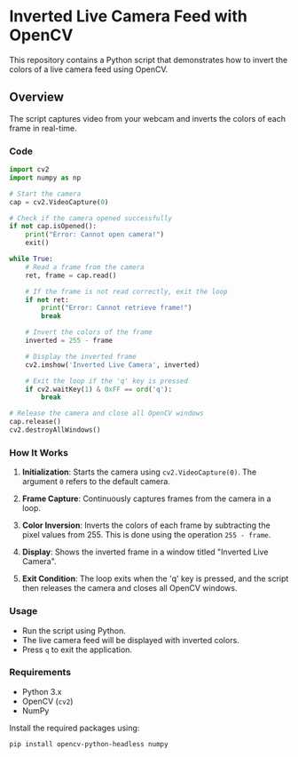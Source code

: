 
# Inverted Live Camera Feed with OpenCV

This repository contains a Python script that demonstrates how to invert the colors of a live camera feed using OpenCV.

## Overview

The script captures video from your webcam and inverts the colors of each frame in real-time. 

### Code

```python
import cv2
import numpy as np

# Start the camera
cap = cv2.VideoCapture(0)

# Check if the camera opened successfully
if not cap.isOpened():
    print("Error: Cannot open camera!")
    exit()

while True:
    # Read a frame from the camera
    ret, frame = cap.read()

    # If the frame is not read correctly, exit the loop
    if not ret:
        print("Error: Cannot retrieve frame!")
        break

    # Invert the colors of the frame
    inverted = 255 - frame

    # Display the inverted frame
    cv2.imshow('Inverted Live Camera', inverted)

    # Exit the loop if the 'q' key is pressed
    if cv2.waitKey(1) & 0xFF == ord('q'):
        break

# Release the camera and close all OpenCV windows
cap.release()
cv2.destroyAllWindows()
```

### How It Works

1. **Initialization**: Starts the camera using `cv2.VideoCapture(0)`. The argument `0` refers to the default camera.

2. **Frame Capture**: Continuously captures frames from the camera in a loop.

3. **Color Inversion**: Inverts the colors of each frame by subtracting the pixel values from 255. This is done using the operation `255 - frame`.

4. **Display**: Shows the inverted frame in a window titled "Inverted Live Camera".

5. **Exit Condition**: The loop exits when the 'q' key is pressed, and the script then releases the camera and closes all OpenCV windows.

### Usage

- Run the script using Python.
- The live camera feed will be displayed with inverted colors.
- Press `q` to exit the application.

### Requirements

- Python 3.x
- OpenCV (`cv2`)
- NumPy

Install the required packages using:

```bash
pip install opencv-python-headless numpy
```
